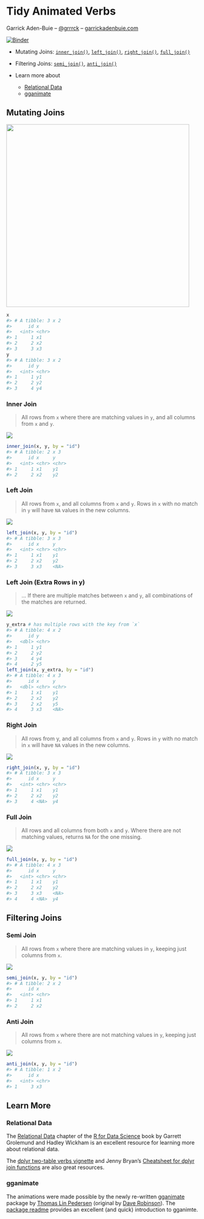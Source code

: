 
<!-- README.md is generated from README.Rmd. Please edit that file -->

# Tidy Animated Verbs

Garrick Aden-Buie – [@grrrck](https://twitter.com/grrrck) –
[garrickadenbuie.com](https://www.garrickadenbuie.com)

[![Binder](http://mybinder.org/badge.svg)](https://mybinder.org/v2/gh/gadenbuie/tidy-animated-verbs/master?urlpath=rstudio)

  - Mutating Joins: [`inner_join()`](#inner-join),
    [`left_join()`](#left-join), [`right_join()`](#right-join),
    [`full_join()`](#full-join)

  - Filtering Joins: [`semi_join()`](#semi-join),
    [`anti_join()`](#anti-join)

  - Learn more about
    
      - [Relational Data](#relational-data)
      - [gganimate](#gganimate)

## Mutating Joins

<img src="images/original-dfs.png" width="480px" />

``` r
x
#> # A tibble: 3 x 2
#>      id x    
#>   <int> <chr>
#> 1     1 x1   
#> 2     2 x2   
#> 3     3 x3
y
#> # A tibble: 3 x 2
#>      id y    
#>   <int> <chr>
#> 1     1 y1   
#> 2     2 y2   
#> 3     4 y4
```

### Inner Join

> All rows from `x` where there are matching values in `y`, and all
> columns from `x` and `y`.

![](images/inner-join.gif)

``` r
inner_join(x, y, by = "id")
#> # A tibble: 2 x 3
#>      id x     y    
#>   <int> <chr> <chr>
#> 1     1 x1    y1   
#> 2     2 x2    y2
```

### Left Join

> All rows from `x`, and all columns from `x` and `y`. Rows in `x` with
> no match in `y` will have `NA` values in the new columns.

![](images/left-join.gif)

``` r
left_join(x, y, by = "id")
#> # A tibble: 3 x 3
#>      id x     y    
#>   <int> <chr> <chr>
#> 1     1 x1    y1   
#> 2     2 x2    y2   
#> 3     3 x3    <NA>
```

### Left Join (Extra Rows in y)

> … If there are multiple matches between `x` and `y`, all combinations
> of the matches are returned.

![](images/left-join-extra.gif)

``` r
y_extra # has multiple rows with the key from `x`
#> # A tibble: 4 x 2
#>      id y    
#>   <dbl> <chr>
#> 1     1 y1   
#> 2     2 y2   
#> 3     4 y4   
#> 4     2 y5
left_join(x, y_extra, by = "id")
#> # A tibble: 4 x 3
#>      id x     y    
#>   <dbl> <chr> <chr>
#> 1     1 x1    y1   
#> 2     2 x2    y2   
#> 3     2 x2    y5   
#> 4     3 x3    <NA>
```

### Right Join

> All rows from y, and all columns from `x` and `y`. Rows in `y` with no
> match in `x` will have `NA` values in the new columns.

![](images/right-join.gif)

``` r
right_join(x, y, by = "id")
#> # A tibble: 3 x 3
#>      id x     y    
#>   <int> <chr> <chr>
#> 1     1 x1    y1   
#> 2     2 x2    y2   
#> 3     4 <NA>  y4
```

### Full Join

> All rows and all columns from both `x` and `y`. Where there are not
> matching values, returns `NA` for the one missing.

![](images/full-join.gif)

``` r
full_join(x, y, by = "id")
#> # A tibble: 4 x 3
#>      id x     y    
#>   <int> <chr> <chr>
#> 1     1 x1    y1   
#> 2     2 x2    y2   
#> 3     3 x3    <NA> 
#> 4     4 <NA>  y4
```

## Filtering Joins

### Semi Join

> All rows from `x` where there are matching values in `y`, keeping just
> columns from `x`.

![](images/semi-join.gif)

``` r
semi_join(x, y, by = "id")
#> # A tibble: 2 x 2
#>      id x    
#>   <int> <chr>
#> 1     1 x1   
#> 2     2 x2
```

### Anti Join

> All rows from `x` where there are not matching values in `y`, keeping
> just columns from `x`.

![](images/anti-join.gif)

``` r
anti_join(x, y, by = "id")
#> # A tibble: 1 x 2
#>      id x    
#>   <int> <chr>
#> 1     3 x3
```

## Learn More

### Relational Data

The [Relational Data](http://r4ds.had.co.nz/relation-data.html) chapter
of the [R for Data Science](http://r4ds.had.co.nz/) book by Garrett
Grolemund and Hadley Wickham is an excellent resource for learning more
about relational data.

The [dplyr two-table verbs
vignette](https://dplyr.tidyverse.org/articles/two-table.html) and Jenny
Bryan’s [Cheatsheet for dplyr join
functions](http://stat545.com/bit001_dplyr-cheatsheet.html) are also
great resources.

### gganimate

The animations were made possible by the newly re-written
[gganimate](https://github.com/thomasp85/gganimate#README) package by
[Thomas Lin Pedersen](https://github.com/thomasp85) (original by [Dave
Robinson](https://github.com/dgrtwo)). The [package
readme](https://github.com/thomasp85/gganimate#README) provides an
excellent (and quick) introduction to gganimte.
